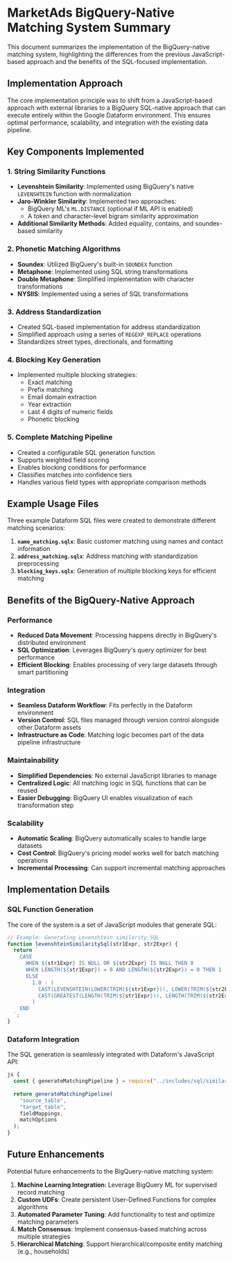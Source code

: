 # MarketAds BigQuery-Native Matching System Summary

This document summarizes the implementation of the BigQuery-native matching system, highlighting the differences from the previous JavaScript-based approach and the benefits of the SQL-focused implementation.

## Implementation Approach

The core implementation principle was to shift from a JavaScript-based approach with external libraries to a BigQuery SQL-native approach that can execute entirely within the Google Dataform environment. This ensures optimal performance, scalability, and integration with the existing data pipeline.

## Key Components Implemented

### 1. String Similarity Functions
- **Levenshtein Similarity**: Implemented using BigQuery's native `LEVENSHTEIN` function with normalization
- **Jaro-Winkler Similarity**: Implemented two approaches:
  - BigQuery ML's `ML.DISTANCE` (optional if ML API is enabled)
  - A token and character-level bigram similarity approximation
- **Additional Similarity Methods**: Added equality, contains, and soundex-based similarity

### 2. Phonetic Matching Algorithms
- **Soundex**: Utilized BigQuery's built-in `SOUNDEX` function
- **Metaphone**: Implemented using SQL string transformations
- **Double Metaphone**: Simplified implementation with character transformations
- **NYSIIS**: Implemented using a series of SQL transformations

### 3. Address Standardization
- Created SQL-based implementation for address standardization
- Simplified approach using a series of `REGEXP_REPLACE` operations
- Standardizes street types, directionals, and formatting

### 4. Blocking Key Generation
- Implemented multiple blocking strategies:
  - Exact matching
  - Prefix matching
  - Email domain extraction
  - Year extraction
  - Last 4 digits of numeric fields
  - Phonetic blocking

### 5. Complete Matching Pipeline
- Created a configurable SQL generation function
- Supports weighted field scoring
- Enables blocking conditions for performance
- Classifies matches into confidence tiers
- Handles various field types with appropriate comparison methods

## Example Usage Files

Three example Dataform SQL files were created to demonstrate different matching scenarios:

1. **`name_matching.sqlx`**: Basic customer matching using names and contact information
2. **`address_matching.sqlx`**: Address matching with standardization preprocessing
3. **`blocking_keys.sqlx`**: Generation of multiple blocking keys for efficient matching

## Benefits of the BigQuery-Native Approach

### Performance
- **Reduced Data Movement**: Processing happens directly in BigQuery's distributed environment
- **SQL Optimization**: Leverages BigQuery's query optimizer for best performance
- **Efficient Blocking**: Enables processing of very large datasets through smart partitioning

### Integration
- **Seamless Dataform Workflow**: Fits perfectly in the Dataform environment
- **Version Control**: SQL files managed through version control alongside other Dataform assets
- **Infrastructure as Code**: Matching logic becomes part of the data pipeline infrastructure

### Maintainability
- **Simplified Dependencies**: No external JavaScript libraries to manage
- **Centralized Logic**: All matching logic in SQL functions that can be reused
- **Easier Debugging**: BigQuery UI enables visualization of each transformation step

### Scalability
- **Automatic Scaling**: BigQuery automatically scales to handle large datasets
- **Cost Control**: BigQuery's pricing model works well for batch matching operations
- **Incremental Processing**: Can support incremental matching approaches

## Implementation Details

### SQL Function Generation
The core of the system is a set of JavaScript modules that generate SQL:

```javascript
// Example: Generating Levenshtein similarity SQL
function levenshteinSimilaritySql(str1Expr, str2Expr) {
  return `
    CASE 
      WHEN ${str1Expr} IS NULL OR ${str2Expr} IS NULL THEN 0
      WHEN LENGTH(${str1Expr}) = 0 AND LENGTH(${str2Expr}) = 0 THEN 1
      ELSE 
        1.0 - (
          CAST(LEVENSHTEIN(LOWER(TRIM(${str1Expr})), LOWER(TRIM(${str2Expr}))) AS FLOAT64) / 
          CAST(GREATEST(LENGTH(TRIM(${str1Expr})), LENGTH(TRIM(${str2Expr}))) AS FLOAT64)
        )
    END
  `;
}
```

### Dataform Integration

The SQL generation is seamlessly integrated with Dataform's JavaScript API:

```javascript
js {
  const { generateMatchingPipeline } = require("../includes/sql/similarity_functions");
  
  return generateMatchingPipeline(
    "source_table", 
    "target_table", 
    fieldMappings, 
    matchOptions
  );
}
```

## Future Enhancements

Potential future enhancements to the BigQuery-native matching system:

1. **Machine Learning Integration**: Leverage BigQuery ML for supervised record matching
2. **Custom UDFs**: Create persistent User-Defined Functions for complex algorithms
3. **Automated Parameter Tuning**: Add functionality to test and optimize matching parameters
4. **Match Consensus**: Implement consensus-based matching across multiple strategies
5. **Hierarchical Matching**: Support hierarchical/composite entity matching (e.g., households) 